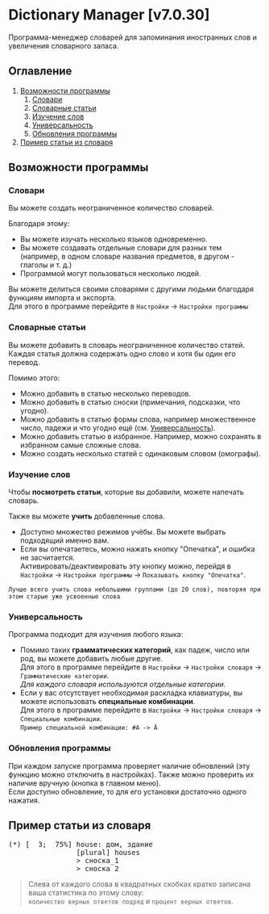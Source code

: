 # Dictionary Manager [v7.0.30]
Программа-менеджер словарей для запоминания иностранных слов и увеличения словарного запаса.

## Оглавление
1. [Возможности программы](#возможности-программы)
    1. [Словари](#словари)
    2. [Словарные статьи](#словарные-статьи)
    3. [Изучение слов](#изучение-слов)
    4. [Универсальность](#универсальность)
    5. [Обновления программы](#обновления-программы)
2. [Пример статьи из словаря](#пример-статьи-из-словаря)

## Возможности программы
### Словари
Вы можете создать неограниченное количество словарей.

Благодаря этому:
- Вы можете изучать несколько языков одновременно.
- Вы можете создавать отдельные словари для разных тем (например, в одном словаре названия предметов, в другом - глаголы и т. д.)
- Программой могут пользоваться несколько людей.

Вы можете делиться своими словарями с другими людьми благодаря функциям импорта и экспорта.<br>
Для этого в программе перейдите в `Настройки` -> `Настройки программы`

### Словарные статьи
Вы можете добавить в словарь неограниченное количество статей.<br>
Каждая статья должна содержать одно слово и хотя бы один его перевод.

Помимо этого:
- Можно добавить в статью несколько переводов.
- Можно добавить в статью сноски (примечания, подсказки, что угодно).
- Можно добавить в статью формы слова, например множественное число, падежи и что угодно ещё (см. [Универсальность](#универсальность)).
- Можно добавить статью в избранное. Например, можно сохранять в избранном самые сложные слова.
- Можно создать несколько статей с одинаковым словом (омографы).

### Изучение слов
Чтобы <b>посмотреть статьи</b>, которые вы добавили, можете напечать словарь.

Также вы можете <b>учить</b> добавленные слова.
- Доступно множество режимов учёбы. Вы можете выбрать подходящий именно вам.
- Если вы опечатаетесь, можно нажать кнопку "Опечатка", и ошибка не засчитается.<br>
  Активировать/деактивировать эту кнопку можно, перейдя в `Настройки` -> `Настройки программы` -> `Показывать кнопку "Опечатка"`.<br>

`Лучше всего учить слова небольшими группами (до 20 слов), повторяя при этом старые уже усвоенные слова`

### Универсальность
Программа подходит для изучения любого языка:
- Помимо таких <b>грамматических категорий</b>, как падеж, число или род, вы можете добавить любые другие.<br>
  Для этого в программе перейдите в `Настройки` -> `Настройки словаря` -> `Грамматические категории`.<br>
  *Для каждого словаря используются отдельные категории.*
- Если у вас отсутствует необходимая раскладка клавиатуры, вы можете использовать <b>специальные комбинации</b>.<br>
  Для этого в программе перейдите в `Настройки` -> `Настройки словаря` -> `Специальные комбинации`.<br>
  `Пример специальной комбинации: #A -> Ä`

### Обновления программы
При каждом запуске программа проверяет наличие обновлений (эту функцию можно отключить в настройках).
Также можно проверить их наличие вручную (кнопка в главном меню).<br>
Если доступно обновление, то для его установки достаточно одного нажатия.

## Пример статьи из словаря
<pre>
(*) [  3;  75%] house: дом, здание
                [plural] houses
                > сноска_1
                > сноска_2
</pre>
> Слева от каждого слова в квадратных скобках кратко записана ваша статистика по этому слову:<br>
`количество верных ответов подряд` и `процент верных ответов`.
